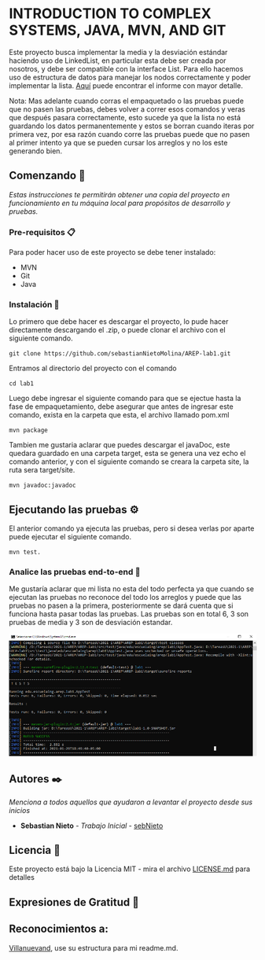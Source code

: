 # INTRODUCTION TO COMPLEX SYSTEMS, JAVA, MVN, AND GIT

Este proyecto busca implementar la media y la desviación estándar haciendo uso de LinkedList, en particular esta debe ser creada por nosotros, y debe ser compatible con la interface List. Para ello hacemos uso de estructura de datos para manejar los nodos correctamente y poder implementar la lista. [Aquí](Design.pdf) puede encontrar el informe con mayor detalle.

Nota: Mas adelante cuando corras el empaquetado o las pruebas puede que no pasen las pruebas, debes volver a correr esos comandos y veras que después pasara correctamente, esto sucede ya que la lista no está guardando los datos permanentemente y estos se borran cuando iteras por primera vez, por esa razón cuando corre las pruebas puede que no pasen al primer intento ya que se pueden cursar los arreglos y no los este generando bien.

## Comenzando 🚀

_Estas instrucciones te permitirán obtener una copia del proyecto en funcionamiento en tu máquina local para propósitos de desarrollo y pruebas._

### Pre-requisitos 📋

Para poder hacer uso de este proyecto se debe tener instalado:
 
  * MVN
  * Git
  * Java

### Instalación 🔧

Lo primero que debe hacer es descargar el proyecto, lo pude hacer directamente descargando el .zip, o puede clonar el archivo con el siguiente comando.

```
git clone https://github.com/sebastianNietoMolina/AREP-lab1.git
```

Entramos al directorio del proyecto con el comando

```
cd lab1
```

Luego debe ingresar el siguiente comando para que se ejectue hasta la fase de empaquetamiento, debe asegurar que antes de ingresar este comando, exista en la carpeta que esta, el archivo llamado pom.xml

```
mvn package
```

Tambien me gustaria aclarar que puedes descargar el javaDoc, este quedara guardado en una carpeta target, esta se genera una vez echo el comando anterior, y con el siguiente comando se creara la carpeta site, la ruta sera target/site.

```
mvn javadoc:javadoc
```

## Ejecutando las pruebas ⚙️

El anterior comando ya ejecuta las pruebas, pero si desea verlas por aparte puede ejecutar el siguiente comando.

```
mvn test.
```

### Analice las pruebas end-to-end 🔩

Me gustaría aclarar que mi lista no esta del todo perfecta ya que cuando se ejecutan las pruebas no reconoce del todo los arreglos y puede que las pruebas no pasen a la primera, posteriormente se dará cuenta que si funciona hasta pasar todas las pruebas. Las pruebas son en total 6, 3 son pruebas de media y 3 son de desviación estandar.

![](https://github.com/sebastianNietoMolina/AREP-lab1/blob/main/fotos-documentos/pruebas.PNG)

## Autores ✒️

_Menciona a todos aquellos que ayudaron a levantar el proyecto desde sus inicios_

* **Sebastian Nieto** - *Trabajo Inicial* - [sebNieto](https://github.com/sebastianNietoMolina)

## Licencia 📄

Este proyecto está bajo la Licencia MIT - mira el archivo [LICENSE.md](LICENSE.md) para detalles

## Expresiones de Gratitud 🎁

Reconocimientos a:
---
[Villanuevand](https://github.com/Villanuevand), use su estructura para mi readme.md.
